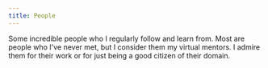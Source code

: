 ```yaml
---
title: People
---
```


Some incredible people who I regularly follow and learn from. Most are people who I've never met, but I consider them my virtual mentors. I admire them for their work or for just being a good citizen of their domain.